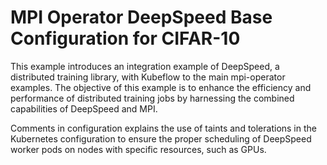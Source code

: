 # MPI Operator DeepSpeed Base Configuration for CIFAR-10

This example introduces an integration example of DeepSpeed, a distributed training library, with Kubeflow to the main mpi-operator examples. The objective of this example is to enhance the efficiency and performance of distributed training jobs by harnessing the combined capabilities of DeepSpeed and MPI. 

Comments in configuration explains the use of taints and tolerations in the Kubernetes configuration to ensure the proper scheduling of DeepSpeed worker pods on nodes with specific resources, such as GPUs.
